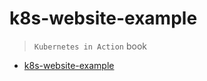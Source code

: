 # k8s-website-example

> `Kubernetes in Action` book

- [k8s-website-example](#k8s-website-example)
